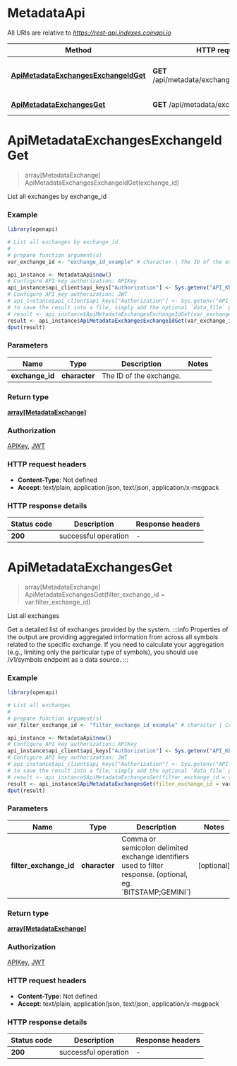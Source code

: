 # MetadataApi

All URIs are relative to *https://rest-api.indexes.coinapi.io*

Method | HTTP request | Description
------------- | ------------- | -------------
[**ApiMetadataExchangesExchangeIdGet**](MetadataApi.md#ApiMetadataExchangesExchangeIdGet) | **GET** /api/metadata/exchanges/{exchange_id} | List all exchanges by exchange_id
[**ApiMetadataExchangesGet**](MetadataApi.md#ApiMetadataExchangesGet) | **GET** /api/metadata/exchanges | List all exchanges


# **ApiMetadataExchangesExchangeIdGet**
> array[MetadataExchange] ApiMetadataExchangesExchangeIdGet(exchange_id)

List all exchanges by exchange_id

### Example
```R
library(openapi)

# List all exchanges by exchange_id
#
# prepare function argument(s)
var_exchange_id <- "exchange_id_example" # character | The ID of the exchange.

api_instance <- MetadataApi$new()
# Configure API key authorization: APIKey
api_instance$api_client$api_keys["Authorization"] <- Sys.getenv("API_KEY")
# Configure API key authorization: JWT
# api_instance$api_client$api_keys["Authorization"] <- Sys.getenv("API_KEY")
# to save the result into a file, simply add the optional `data_file` parameter, e.g.
# result <- api_instance$ApiMetadataExchangesExchangeIdGet(var_exchange_iddata_file = "result.txt")
result <- api_instance$ApiMetadataExchangesExchangeIdGet(var_exchange_id)
dput(result)
```

### Parameters

Name | Type | Description  | Notes
------------- | ------------- | ------------- | -------------
 **exchange_id** | **character**| The ID of the exchange. | 

### Return type

[**array[MetadataExchange]**](Metadata.Exchange.md)

### Authorization

[APIKey](../README.md#APIKey), [JWT](../README.md#JWT)

### HTTP request headers

 - **Content-Type**: Not defined
 - **Accept**: text/plain, application/json, text/json, application/x-msgpack

### HTTP response details
| Status code | Description | Response headers |
|-------------|-------------|------------------|
| **200** | successful operation |  -  |

# **ApiMetadataExchangesGet**
> array[MetadataExchange] ApiMetadataExchangesGet(filter_exchange_id = var.filter_exchange_id)

List all exchanges

Get a detailed list of exchanges provided by the system.              :::info Properties of the output are providing aggregated information from across all symbols related to the specific exchange. If you need to calculate your aggregation (e.g., limiting only the particular type of symbols), you should use /v1/symbols endpoint as a data source. :::

### Example
```R
library(openapi)

# List all exchanges
#
# prepare function argument(s)
var_filter_exchange_id <- "filter_exchange_id_example" # character | Comma or semicolon delimited exchange identifiers used to filter response. (optional, eg. `BITSTAMP;GEMINI`) (Optional)

api_instance <- MetadataApi$new()
# Configure API key authorization: APIKey
api_instance$api_client$api_keys["Authorization"] <- Sys.getenv("API_KEY")
# Configure API key authorization: JWT
# api_instance$api_client$api_keys["Authorization"] <- Sys.getenv("API_KEY")
# to save the result into a file, simply add the optional `data_file` parameter, e.g.
# result <- api_instance$ApiMetadataExchangesGet(filter_exchange_id = var_filter_exchange_iddata_file = "result.txt")
result <- api_instance$ApiMetadataExchangesGet(filter_exchange_id = var_filter_exchange_id)
dput(result)
```

### Parameters

Name | Type | Description  | Notes
------------- | ------------- | ------------- | -------------
 **filter_exchange_id** | **character**| Comma or semicolon delimited exchange identifiers used to filter response. (optional, eg. &#x60;BITSTAMP;GEMINI&#x60;) | [optional] 

### Return type

[**array[MetadataExchange]**](Metadata.Exchange.md)

### Authorization

[APIKey](../README.md#APIKey), [JWT](../README.md#JWT)

### HTTP request headers

 - **Content-Type**: Not defined
 - **Accept**: text/plain, application/json, text/json, application/x-msgpack

### HTTP response details
| Status code | Description | Response headers |
|-------------|-------------|------------------|
| **200** | successful operation |  -  |

